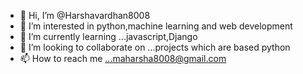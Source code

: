 - 👋 Hi, I’m @Harshavardhan8008
- 👀 I’m interested in python,machine learning and web development
- 🌱 I’m currently learning ...javascript,Django
- 💞️ I’m looking to collaborate on ...projects which are based python 
- 📫 How to reach me ...maharsha8008@gmail.com

<!---
Harshavardhan8008/Harshavardhan8008 is a ✨ special ✨ repository because its `README.md` (this file) appears on your GitHub profile.
You can click the Preview link to take a look at your changes.
--->
